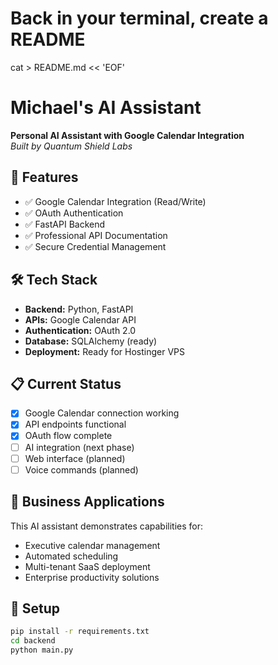 # Back in your terminal, create a README
cat > README.md << 'EOF'
# Michael's AI Assistant

**Personal AI Assistant with Google Calendar Integration**  
*Built by Quantum Shield Labs*

## 🚀 Features
- ✅ Google Calendar Integration (Read/Write)
- ✅ OAuth Authentication
- ✅ FastAPI Backend
- ✅ Professional API Documentation
- ✅ Secure Credential Management

## 🛠️ Tech Stack
- **Backend:** Python, FastAPI
- **APIs:** Google Calendar API
- **Authentication:** OAuth 2.0
- **Database:** SQLAlchemy (ready)
- **Deployment:** Ready for Hostinger VPS

## 📋 Current Status
- [x] Google Calendar connection working
- [x] API endpoints functional  
- [x] OAuth flow complete
- [ ] AI integration (next phase)
- [ ] Web interface (planned)
- [ ] Voice commands (planned)

## 🎯 Business Applications
This AI assistant demonstrates capabilities for:
- Executive calendar management
- Automated scheduling
- Multi-tenant SaaS deployment
- Enterprise productivity solutions

## 🔧 Setup
```bash
pip install -r requirements.txt
cd backend
python main.py
